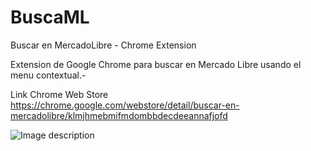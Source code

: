 # BuscaML
Buscar en MercadoLibre  - Chrome Extension

Extension de Google Chrome para buscar en Mercado Libre usando el menu contextual.-


Link Chrome Web Store
https://chrome.google.com/webstore/detail/buscar-en-mercadolibre/klmjhmebmifmdombbdecdeeannafjofd

![Image description](https://lh3.googleusercontent.com/LnI5rGjQcRXp8OqYlYqW31IDO1rlWOLlEbkTRiaAfXPLKnP31qU4h6pk8-STki1jp7gNGGBGMw=w640-h400-e365)

